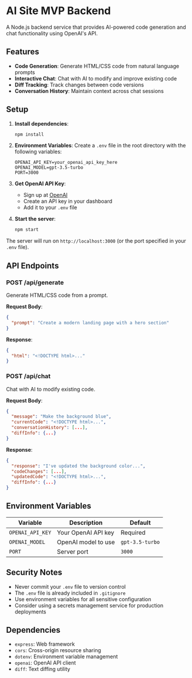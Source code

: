 # AI Site MVP Backend

A Node.js backend service that provides AI-powered code generation and chat functionality using OpenAI's API.

## Features

- **Code Generation**: Generate HTML/CSS code from natural language prompts
- **Interactive Chat**: Chat with AI to modify and improve existing code
- **Diff Tracking**: Track changes between code versions
- **Conversation History**: Maintain context across chat sessions

## Setup

1. **Install dependencies**:

   ```bash
   npm install
   ```

2. **Environment Variables**:
   Create a `.env` file in the root directory with the following variables:

   ```
   OPENAI_API_KEY=your_openai_api_key_here
   OPENAI_MODEL=gpt-3.5-turbo
   PORT=3000
   ```

3. **Get OpenAI API Key**:

   - Sign up at [OpenAI](https://platform.openai.com/)
   - Create an API key in your dashboard
   - Add it to your `.env` file

4. **Start the server**:
   ```bash
   npm start
   ```

The server will run on `http://localhost:3000` (or the port specified in your `.env` file).

## API Endpoints

### POST /api/generate

Generate HTML/CSS code from a prompt.

**Request Body**:

```json
{
  "prompt": "Create a modern landing page with a hero section"
}
```

**Response**:

```json
{
  "html": "<!DOCTYPE html>..."
}
```

### POST /api/chat

Chat with AI to modify existing code.

**Request Body**:

```json
{
  "message": "Make the background blue",
  "currentCode": "<!DOCTYPE html>...",
  "conversationHistory": [...],
  "diffInfo": {...}
}
```

**Response**:

```json
{
  "response": "I've updated the background color...",
  "codeChanges": [...],
  "updatedCode": "<!DOCTYPE html>...",
  "diffInfo": {...}
}
```

## Environment Variables

| Variable         | Description         | Default         |
| ---------------- | ------------------- | --------------- |
| `OPENAI_API_KEY` | Your OpenAI API key | Required        |
| `OPENAI_MODEL`   | OpenAI model to use | `gpt-3.5-turbo` |
| `PORT`           | Server port         | `3000`          |

## Security Notes

- Never commit your `.env` file to version control
- The `.env` file is already included in `.gitignore`
- Use environment variables for all sensitive configuration
- Consider using a secrets management service for production deployments

## Dependencies

- `express`: Web framework
- `cors`: Cross-origin resource sharing
- `dotenv`: Environment variable management
- `openai`: OpenAI API client
- `diff`: Text diffing utility
